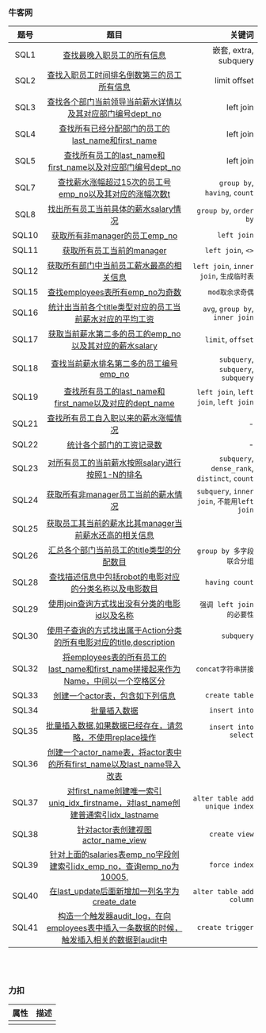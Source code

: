 ### 牛客网
| 题号 | 题目 | 关键词 |
| :---: | :---: | ---: |
|SQL1|[查找最晚入职员工的所有信息](../orm-examples/nowcoder/README.md#SQL1)| 嵌套, extra, subquery |
|SQL2|[查找入职员工时间排名倒数第三的员工所有信息](../orm-examples/nowcoder/README.md#SQL2)| limit offset |
|SQL3|[查找各个部门当前领导当前薪水详情以及其对应部门编号dept_no](../orm-examples/nowcoder/README.md#SQL3)| left join |
|SQL4|[查找所有已经分配部门的员工的last_name和first_name](../orm-examples/nowcoder/README.md#SQL4)| left join |
|SQL5|[查找所有员工的last_name和first_name以及对应部门编号dept_no](../orm-examples/nowcoder/README.md#SQL5)| left join |
|SQL7|[查找薪水涨幅超过15次的员工号emp_no以及其对应的涨幅次数t](../orm-examples/nowcoder/README.md#SQL7)| `group by`, `having`, `count` |
|SQL8|[找出所有员工当前具体的薪水salary情况](../orm-examples/nowcoder/README.md#SQL8)| `group by`, `order by` |
|SQL10|[获取所有非manager的员工emp_no](../orm-examples/nowcoder/README.md#SQL10)| `left join` |
|SQL11|[获取所有员工当前的manager](../orm-examples/nowcoder/README.md#SQL11)| `left join`, `<>` |
|SQL12|[获取所有部门中当前员工薪水最高的相关信息](../orm-examples/nowcoder/README.md#SQL12)| `left join`, `inner join`, `生成临时表` |
|SQL15|[查找employees表所有emp_no为奇数](../orm-examples/nowcoder/README.md#SQL15)| `mod取余求奇偶` |
|SQL16|[统计出当前各个title类型对应的员工当前薪水对应的平均工资](../orm-examples/nowcoder/README.md#SQL16)| `avg`, `group by`, `inner join` |
|SQL17|[获取当前薪水第二多的员工的emp_no以及其对应的薪水salary](../orm-examples/nowcoder/README.md#SQL17)| `limit`, `offset` |
|SQL18|[查找当前薪水排名第二多的员工编号emp_no](../orm-examples/nowcoder/README.md#SQL18)| `subquery`, `subquery`, `subquery` |
|SQL19|[查找所有员工的last_name和first_name以及对应的dept_name](../orm-examples/nowcoder/README.md#SQL19)| `left join`, `left join`, `left join` |
|SQL21|[查找所有员工自入职以来的薪水涨幅情况](../orm-examples/nowcoder/README.md#SQL21)| - |
|SQL22|[统计各个部门的工资记录数](../orm-examples/nowcoder/README.md#SQL22)| - |
|SQL23|[对所有员工的当前薪水按照salary进行按照1-N的排名](../orm-examples/nowcoder/README.md#SQL23)| `subquery`, `dense_rank`, `distinct`, `count` |
|SQL24|[获取所有非manager员工当前的薪水情况](../orm-examples/nowcoder/README.md#SQL24)| `subquery`, `inner join`, `不能用left join` |
|SQL25|[获取员工其当前的薪水比其manager当前薪水还高的相关信息](../orm-examples/nowcoder/README.md#SQL25)|  |
|SQL26|[汇总各个部门当前员工的title类型的分配数目](../orm-examples/nowcoder/README.md#SQL26)| `group by 多字段联合分组` |
|SQL28|[查找描述信息中包括robot的电影对应的分类名称以及电影数目](../orm-examples/nowcoder/README.md#SQL28)| `having count` |
|SQL29|[使用join查询方式找出没有分类的电影id以及名称](../orm-examples/nowcoder/README.md#SQL29)| `强调 left join 的必要性` |
|SQL30|[使用子查询的方式找出属于Action分类的所有电影对应的title,description](../orm-examples/nowcoder/README.md#SQL30)| `subquery` |
|SQL32|[将employees表的所有员工的last_name和first_name拼接起来作为Name，中间以一个空格区分](../orm-examples/nowcoder/README.md#SQL32)| `concat字符串拼接` |
|SQL33|[创建一个actor表，包含如下列信息](../orm-examples/nowcoder/README.md#SQL33)| `create table` |
|SQL34|[批量插入数据](../orm-examples/nowcoder/README.md#SQL34)| `insert into` |
|SQL35|[批量插入数据,如果数据已经存在，请忽略，不使用replace操作](../orm-examples/nowcoder/README.md#SQL35)| `insert into select` |
|SQL36|[创建一个actor_name表，将actor表中的所有first_name以及last_name导入改表](../orm-examples/nowcoder/README.md#SQL36)|  |
|SQL37|[对first_name创建唯一索引uniq_idx_firstname，对last_name创建普通索引idx_lastname](../orm-examples/nowcoder/README.md#SQL37)| `alter table add unique index`  |
|SQL38|[针对actor表创建视图actor_name_view](../orm-examples/nowcoder/README.md#SQL38)| `create view` |
|SQL39|[针对上面的salaries表emp_no字段创建索引idx_emp_no，查询emp_no为10005,](../orm-examples/nowcoder/README.md#SQL39)| `force index` |
|SQL40|[在last_update后面新增加一列名字为create_date](../orm-examples/nowcoder/README.md#SQL40)| `alter table add column` |
|SQL41|[构造一个触发器audit_log，在向employees表中插入一条数据的时候，触发插入相关的数据到audit中](../orm-examples/nowcoder/README.md#SQL41)| `create trigger` |




&nbsp;  
&nbsp;   
### 力扣
| 属性 | 描述 |
|---| :---: |
|||